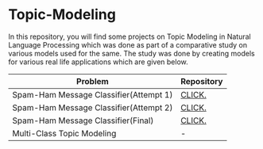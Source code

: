 # Topic-Modeling

In this repository, you will find some projects on Topic Modeling in Natural Language Processing which was done as part of a comparative study on various models used for the same. The study was done by creating models for various real life applications which are given below. 


| Problem                         | Repository |
| ------------------------------- | - |
| Spam-Ham Message Classifier(Attempt 1) | [CLICK.](https://github.com/Nikitha-Rajendran/spam-ham-message-classifier-1)  |
| Spam-Ham Message Classifier(Attempt 2) | [CLICK.](https://github.com/Nikitha-Rajendran/spam-ham-2) |
| Spam-Ham Message Classifier(Final) | [CLICK.](https://github.com/Nikitha-Rajendran/spam-ham-final)       |
| Multi-Class Topic Modeling | - |
